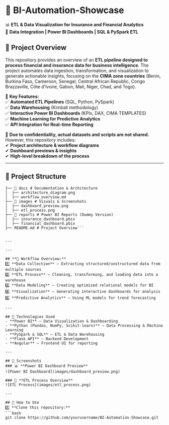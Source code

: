  # 🚀 BI-Automation-Showcase  
📊 **ETL & Data Visualization for Insurance and Financial Analytics**  
🔹 **Data Integration | Power BI Dashboards | SQL & PySpark ETL**  
 

## 📌 Project Overview  
This repository provides an overview of an **ETL pipeline designed to process financial and insurance data for business intelligence**. The project automates data ingestion, transformation, and visualization to generate actionable insights, focusing on the **CIMA zone countries** (Benin, Burkina Faso, Cameroon, Senegal, Central African Republic, Congo Brazzaville, Côte d'Ivoire, Gabon, Mali, Niger, Chad, and Togo).  

🚀 **Key Features:**  
✅ **Automated ETL Pipelines** (SQL, Python, PySpark)  
✅ **Data Warehousing** (Kimball methodology)  
✅ **Interactive Power BI Dashboards** (KPIs, DAX, CIMA TEMPLATES)  
✅ **Machine Learning for Predictive Analytics**  
✅ **API Integration for Real-time Reporting**  

📌 **Due to confidentiality, actual datasets and scripts are not shared.** However, this repository includes:  
✔ **Project architecture & workflow diagrams**  
✔ **Dashboard previews & insights**  
✔ **High-level breakdown of the process**  

---

## 📂 Project Structure  
```📂 BI-Automation-Showcase
├── 📂 docs # Documentation & Architecture
│  ├── architecture_diagram.png
│  ├── workflow_overview.md
├── 📂 images # Visuals & Screenshots
│  ├── dashboard_preview.png
│  ├── etl_process.png
├── 📂 reports # Power BI Reports (Dummy Version)
│  ├── insurance_dashboard.pbix
│  ├── financial_dashboard.pbix
├── README.md # Project Overview```


---

---

## **🔹 Workflow Overview:**  
1️⃣ **Data Collection** – Extracting structured/unstructured data from multiple sources  
2️⃣ **ETL Process** – Cleaning, transforming, and loading data into a warehouse  
3️⃣ **Data Modeling** – Creating optimized relational models for BI  
4️⃣ **Visualization** – Generating interactive dashboards for analysis  
5️⃣ **Predictive Analytics** – Using ML models for trend forecasting  

---

## 🔧 Technologies Used  
- **Power BI** – Data Visualization & Dashboarding  
- **Python (Pandas, NumPy, Scikit-learn)** – Data Processing & Machine Learning  
- **PySpark & SQL** – ETL & Data Warehousing  
- **Flask API** – Backend Development  
- **Angular** – Frontend UI for reporting  

---

## 📸 Screenshots  
### 📊 **Power BI Dashboard Preview**  
![Power BI Dashboard](images/dashboard_preview.png)

### 🔄 **ETL Process Overview**  
![ETL Process](images/etl_process.png)

---

## 🚀 How to Use  
1️⃣ **Clone this repository:**  
```bash
git clone https://github.com/yourusername/BI-Automation-Showcase.git



